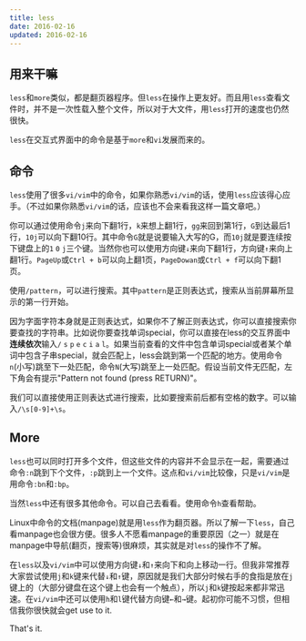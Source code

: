 ```yaml
---
title: less
date: 2016-02-16
updated: 2016-02-16
---
```

## 用来干嘛

`less`和`more`类似，都是翻页器程序。但`less`在操作上更友好。而且用`less`查看文件时，并不是一次性载入整个文件，所以对于大文件，用`less`打开的速度也仍然很快。

`less`在交互式界面中的命令是基于`more`和`vi`发展而来的。

## 命令

`less`使用了很多`vi/vim`中的命令，如果你熟悉`vi/vim`的话，使用`less`应该得心应手。（不过如果你熟悉`vi/vim`的话，应该也不会来看我这样一篇文章吧。）

你可以通过使用命令`j`来向下翻1行，`k`来想上翻1行，`gg`来回到第1行，`G`到达最后1行，`10j`可以向下翻10行。其中命令`G`就是说要输入大写的G，而`10j`就是要连续按下键盘上的`1` `0` `j`三个键。当然你也可以使用方向键`↓`来向下翻1行，方向键`↑`来向上翻1行。`PageUp`或`Ctrl + b`可以向上翻1页，`PageDowan`或`Ctrl + f`可以向下翻1页。

使用`/pattern`，可以进行搜索。其中`pattern`是正则表达式，搜索从当前屏幕所显示的第一行开始。

因为字面字符本身就是正则表达式，如果你不了解正则表达式，你可以直接搜索你要查找的字符串。比如说你要查找单词special，你可以直接在less的交互界面中**连续依次**输入`/` `s` `p` `e` `c` `i` `a` `l`。如果当前查看的文件中包含单词special或者某个单词中包含子串special，就会匹配上，less会跳到第一个匹配的地方。使用命令`n`(小写)跳至下一处匹配，命令`N`(大写)跳至上一处匹配。假设当前文件无匹配，左下角会有提示"Pattern not found (press RETURN)"。

我们可以直接使用正则表达式进行搜索，比如要搜索前后都有空格的数字。可以输入`/\s[0-9]+\s`。

## More

`less`也可以同时打开多个文件，但这些文件的内容并不会显示在一起，需要通过命令`:n`跳到下个文件，`:p`跳到上一个文件。这点和`vi/vim`比较像，只是`vi/vim`是用命令`:bn`和`:bp`。

当然`less`中还有很多其他命令。可以自己去看看。使用命令`h`查看帮助。

Linux中命令的文档(manpage)就是用`less`作为翻页器。所以了解一下`less`，自己看manpage也会很方便。很多人不愿看manpage的重要原因（之一）就是在manpage中导航(翻页，搜索等)很麻烦，其实就是对`less`的操作不了解。

在`less`以及`vi/vim`中可以使用方向键`↓`和`↑`来向下和向上移动一行。但我非常推荐大家尝试使用`j`和`k`键来代替`↓`和`↑`键，原因就是我们大部分时候右手的食指是放在`j`键上的（大部分键盘在这个键上也会有一个触点），所以`j`和`k`键按起来都非常迅速。在`vi/vim`中还可以使用`h`和`l`键代替方向键`←`和`→`键。起初你可能不习惯，但相信我你很快就会get use to it.


That's it.
